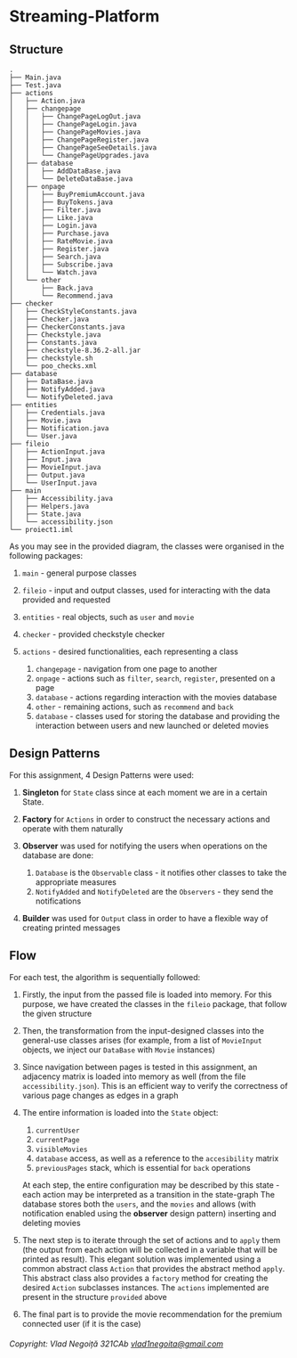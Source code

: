 # Streaming-Platform

## Structure

```
.
├── Main.java
├── Test.java
├── actions
│   ├── Action.java
│   ├── changepage
│   │   ├── ChangePageLogOut.java
│   │   ├── ChangePageLogin.java
│   │   ├── ChangePageMovies.java
│   │   ├── ChangePageRegister.java
│   │   ├── ChangePageSeeDetails.java
│   │   └── ChangePageUpgrades.java
│   ├── database
│   │   ├── AddDataBase.java
│   │   └── DeleteDataBase.java
│   ├── onpage
│   │   ├── BuyPremiumAccount.java
│   │   ├── BuyTokens.java
│   │   ├── Filter.java
│   │   ├── Like.java
│   │   ├── Login.java
│   │   ├── Purchase.java
│   │   ├── RateMovie.java
│   │   ├── Register.java
│   │   ├── Search.java
│   │   ├── Subscribe.java
│   │   └── Watch.java
│   └── other
│       ├── Back.java
│       └── Recommend.java
├── checker
│   ├── CheckStyleConstants.java
│   ├── Checker.java
│   ├── CheckerConstants.java
│   ├── Checkstyle.java
│   ├── Constants.java
│   ├── checkstyle-8.36.2-all.jar
│   ├── checkstyle.sh
│   └── poo_checks.xml
├── database
│   ├── DataBase.java
│   ├── NotifyAdded.java
│   └── NotifyDeleted.java
├── entities
│   ├── Credentials.java
│   ├── Movie.java
│   ├── Notification.java
│   └── User.java
├── fileio
│   ├── ActionInput.java
│   ├── Input.java
│   ├── MovieInput.java
│   ├── Output.java
│   └── UserInput.java
├── main
│   ├── Accessibility.java
│   ├── Helpers.java
│   ├── State.java
│   └── accessibility.json
└── proiect1.iml
```

As you may see in the provided diagram, the classes were organised 
in the following packages:

1. `main` - general purpose classes

2. `fileio` - input and output classes, used for interacting
with the data provided and requested

3. `entities` - real objects, such as `user` and `movie`

4. `checker` - provided checkstyle checker

5. `actions` - desired functionalities, each representing a class
   1. `changepage` - navigation from one page to another
   2. `onpage` - actions such as `filter`, `search`, `register`, presented on a page
   3. `database` - actions regarding interaction with the movies database
   4. `other` - remaining actions, such as `recommend` and `back`
   5. `database` - classes used for storing the database and providing the interaction
   between users and new launched or deleted movies

## Design Patterns

For this assignment, 4 Design Patterns were used:

1. **Singleton** for `State` class since at each moment we are in a certain State.

2. **Factory** for `Actions` in order to construct the necessary actions
and operate with them naturally

3. **Observer** was used for notifying the users when operations on the database are done:
   1. `Database` is the `Observable` class - it notifies other classes to take the appropriate measures
   2. `NotifyAdded` and `NotifyDeleted` are the `Observers` - they send the notifications

4. **Builder** was used for `Output` class in order to have a flexible way of
creating printed messages

## Flow

For each test, the algorithm is sequentially followed:

1. Firstly, the input from the passed file is loaded into memory. For this purpose,
we have created the classes in the `fileio` package, that follow the given structure

2. Then, the transformation from the input-designed classes into
the general-use classes arises (for example, from a list of `MovieInput` objects,
we inject our `DataBase` with `Movie` instances)

3. Since navigation between pages is tested in this assignment, an adjacency
matrix is loaded into memory as well (from the file `accessibility.json`). This is an
efficient way to verify the correctness of various page changes as edges in a graph

4. The entire information is loaded into the `State` object: 
   1. `currentUser`
   2. `currentPage`
   3. `visibleMovies`
   4. `database` access, as well as a reference to the `accesibility` matrix
   5. `previousPages` stack, which is essential for `back` operations
   
   At each step, the entire configuration may be described by this state - 
   each action may be interpreted as a transition in the state-graph 
   The database stores both the `users`, and the `movies` and allows
   (with notification enabled using the **observer** design pattern)
   inserting and deleting movies

5. The next step is to iterate through the set of actions and to `apply` them (the 
   output from each action will be collected in a variable that will be printed as result). 
   This elegant solution was implemented using a common abstract class `Action` that 
   provides the abstract method `apply`. This abstract class also provides a `factory`
   method for creating the desired `Action` subclasses instances. The `actions` implemented
   are present in the structure `provided` above

6. The final part is to provide the movie recommendation for the premium connected user
   (if it is the case)

###### Copyright: Vlad Negoiță 321CAb vlad1negoita@gmail.com
